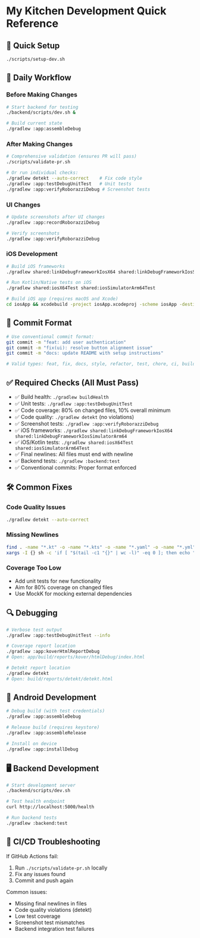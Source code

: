 # My Kitchen Development Quick Reference

## 🚀 Quick Setup
```bash
./scripts/setup-dev.sh
```

## 🔄 Daily Workflow

### Before Making Changes
```bash
# Start backend for testing
./backend/scripts/dev.sh &

# Build current state
./gradlew :app:assembleDebug
```

### After Making Changes
```bash
# Comprehensive validation (ensures PR will pass)
./scripts/validate-pr.sh

# Or run individual checks:
./gradlew detekt --auto-correct    # Fix code style
./gradlew :app:testDebugUnitTest   # Unit tests
./gradlew :app:verifyRoborazziDebug # Screenshot tests
```

### UI Changes
```bash
# Update screenshots after UI changes
./gradlew :app:recordRoborazziDebug

# Verify screenshots
./gradlew :app:verifyRoborazziDebug
```

### iOS Development
```bash
# Build iOS frameworks
./gradlew shared:linkDebugFrameworkIosX64 shared:linkDebugFrameworkIosSimulatorArm64

# Run Kotlin/Native tests on iOS
./gradlew shared:iosX64Test shared:iosSimulatorArm64Test

# Build iOS app (requires macOS and Xcode)
cd iosApp && xcodebuild -project iosApp.xcodeproj -scheme iosApp -destination 'platform=iOS Simulator,name=iPhone 15,OS=latest' build
```

## 📝 Commit Format
```bash
# Use conventional commit format:
git commit -m "feat: add user authentication"
git commit -m "fix(ui): resolve button alignment issue"
git commit -m "docs: update README with setup instructions"

# Valid types: feat, fix, docs, style, refactor, test, chore, ci, build, perf, revert
```

## ✅ Required Checks (All Must Pass)
- ✅ Build health: `./gradlew buildHealth`
- ✅ Unit tests: `./gradlew :app:testDebugUnitTest`
- ✅ Code coverage: 80% on changed files, 10% overall minimum
- ✅ Code quality: `./gradlew detekt` (no violations)
- ✅ Screenshot tests: `./gradlew :app:verifyRoborazziDebug`
- ✅ iOS frameworks: `./gradlew shared:linkDebugFrameworkIosX64 shared:linkDebugFrameworkIosSimulatorArm64`
- ✅ iOS/Kotlin tests: `./gradlew shared:iosX64Test shared:iosSimulatorArm64Test`
- ✅ Final newlines: All files must end with newline
- ✅ Backend tests: `./gradlew :backend:test`
- ✅ Conventional commits: Proper format enforced

## 🛠️ Common Fixes

### Code Quality Issues
```bash
./gradlew detekt --auto-correct
```

### Missing Newlines
```bash
find . -name "*.kt" -o -name "*.kts" -o -name "*.yaml" -o -name "*.yml" -o -name "*.py" -o -name "*.md" -o -name "*.json" | \
xargs -I {} sh -c 'if [ "$(tail -c1 "{}" | wc -l)" -eq 0 ]; then echo "" >> "{}"; fi'
```

### Coverage Too Low
- Add unit tests for new functionality
- Aim for 80% coverage on changed files
- Use MockK for mocking external dependencies

## 🔍 Debugging
```bash
# Verbose test output
./gradlew :app:testDebugUnitTest --info

# Coverage report location
./gradlew :app:koverHtmlReportDebug
# Open: app/build/reports/kover/htmlDebug/index.html

# Detekt report location  
./gradlew detekt
# Open: build/reports/detekt/detekt.html
```

## 📱 Android Development
```bash
# Debug build (with test credentials)
./gradlew :app:assembleDebug

# Release build (requires keystore)
./gradlew :app:assembleRelease

# Install on device
./gradlew :app:installDebug
```

## 🖥️ Backend Development
```bash
# Start development server
./backend/scripts/dev.sh

# Test health endpoint
curl http://localhost:5000/health

# Run backend tests
./gradlew :backend:test
```

## 🚨 CI/CD Troubleshooting

If GitHub Actions fail:
1. Run `./scripts/validate-pr.sh` locally
2. Fix any issues found
3. Commit and push again

Common issues:
- Missing final newlines in files
- Code quality violations (detekt)
- Low test coverage
- Screenshot test mismatches
- Backend integration test failures
